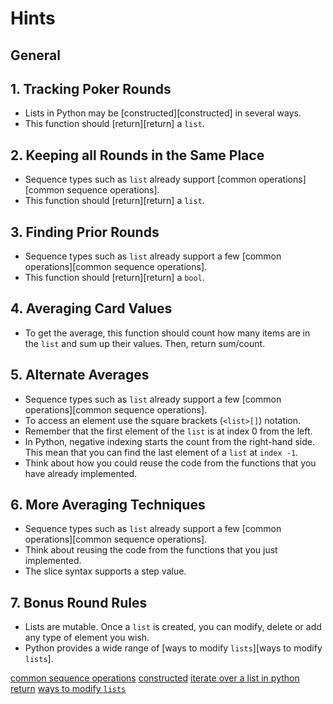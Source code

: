 # Hints

## General

## 1. Tracking Poker Rounds

-   Lists in Python may be [constructed][constructed] in several ways.
-   This function should [return][return] a `list`.

## 2. Keeping all Rounds in the Same Place

-   Sequence types such as `list` already support [common operations][common sequence operations].
-   This function should [return][return] a `list`.

## 3. Finding Prior Rounds

-   Sequence types such as `list` already support a few [common operations][common sequence operations].
-   This function should [return][return] a `bool`.

## 4. Averaging Card Values

-   To get the average, this function should count how many items are in the `list` and sum up their values. Then, return sum/count.

## 5. Alternate Averages

-   Sequence types such as `list` already support a few [common operations][common sequence operations].
-   To access an element use the square brackets (`<list>[]`) notation.
-   Remember that the first element of the `list` is at index 0 from the left.
-   In Python, negative indexing starts the count from the right-hand side. This mean that you can find the last element of a `list` at `index -1`.
-   Think about how you could reuse the code from the functions that you have already implemented.

## 6. More Averaging Techniques

-   Sequence types such as `list` already support a few [common operations][common sequence operations].
-   Think about reusing the code from the functions that you just implemented.
-   The slice syntax supports a step value.

## 7. Bonus Round Rules

-   Lists are mutable. Once a `list` is created, you can modify, delete or add any type of element you wish.
-   Python provides a wide range of [ways to modify `lists`][ways to modify `lists`].

[common sequence operations](https://docs.python.org/3/library/stdtypes.html#sequence-types-list-tuple-range)
[constructed](https://docs.python.org/3/library/stdtypes.html#list)
[iterate over a list in python](https://www.geeksforgeeks.org/iterate-over-a-list-in-python/)
[return](https://www.w3schools.com/python/ref_keyword_return.asp)
[ways to modify `lists`](https://realpython.com/python-lists-tuples/#lists-are-mutable)
